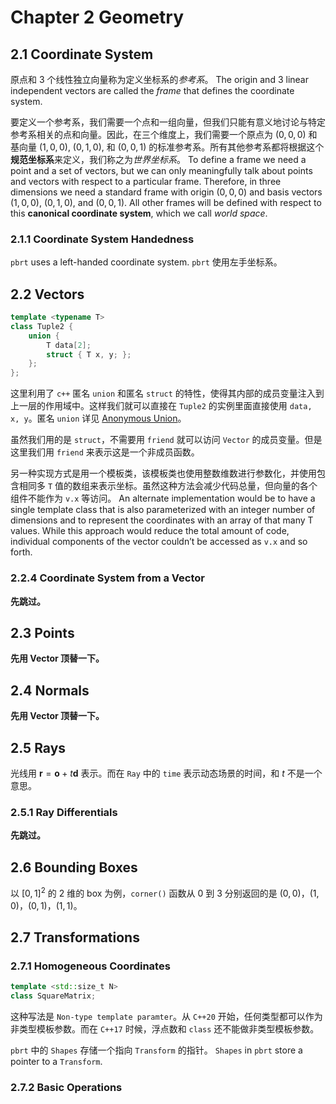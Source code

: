# Chapter 2 Geometry

## 2.1 Coordinate System

原点和 3 个线性独立向量称为定义坐标系的*参考系*。
The origin and 3 linear independent vectors are called the *frame* that defines the coordinate system.

要定义一个参考系，我们需要一个点和一组向量，但我们只能有意义地讨论与特定参考系相关的点和向量。因此，在三个维度上，我们需要一个原点为 $(0, 0, 0)$ 和基向量 $(1, 0, 0)$, $(0, 1, 0)$, 和 $(0, 0, 1)$ 的标准参考系。所有其他参考系都将根据这个**规范坐标系**来定义，我们称之为*世界坐标系*。
To define a frame we need a point and a set of vectors, but we can only meaningfully talk about points and vectors with respect to a particular frame. Therefore, in three dimensions we need a standard frame with origin $(0, 0, 0)$ and basis vectors $(1, 0, 0)$, $(0, 1, 0)$, and $(0, 0, 1)$. All other frames will be defined with respect to this **canonical coordinate system**, which we call *world space*.

### 2.1.1 Coordinate System Handedness

`pbrt` uses a left-handed coordinate system.
`pbrt` 使用左手坐标系。

## 2.2 Vectors

```c++
template <typename T>
class Tuple2 {
    union {
        T data[2];
        struct { T x, y; };
    };
};
```

这里利用了 `c++` 匿名 `union` 和匿名 `struct` 的特性，使得其内部的成员变量注入到上一层的作用域中。这样我们就可以直接在 `Tuple2` 的实例里面直接使用 `data, x, y`。匿名 `union` 详见 [Anonymous Union](https://en.cppreference.com/w/cpp/language/union)。

虽然我们用的是 `struct`，不需要用 `friend` 就可以访问 `Vector` 的成员变量。但是这里我们用 `friend` 来表示这是一个非成员函数。

另一种实现方式是用一个模板类，该模板类也使用整数维数进行参数化，并使用包含相同多 `T` 值的数组来表示坐标。虽然这种方法会减少代码总量，但向量的各个组件不能作为 `v.x` 等访问。
An alternate implementation would be to have a single template class that is also parameterized with an integer number of dimensions and to represent the coordinates with an array of that many T values. While this approach would reduce the total amount of code, individual components of the vector couldn’t be accessed as `v.x` and so forth.

### 2.2.4 Coordinate System from a Vector

**先跳过。**

## 2.3 Points

**先用 Vector 顶替一下。**

## 2.4 Normals

**先用 Vector 顶替一下。**

## 2.5 Rays

光线用 $\mathbf{r}=\mathbf{o}+t\mathbf{d}$ 表示。而在 `Ray` 中的 `time` 表示动态场景的时间，和 $t$ 不是一个意思。

### 2.5.1 Ray Differentials

**先跳过。**

## 2.6 Bounding Boxes

以 $[0,1]^2$ 的 2 维的 box 为例，`corner()` 函数从 $0$ 到 $3$ 分别返回的是 $(0,0)$，$(1,0)$，$(0,1)$，$(1,1)$。

## 2.7 Transformations

### 2.7.1 Homogeneous Coordinates

```cpp
template <std::size_t N>
class SquareMatrix;
```

这种写法是 `Non-type template paramter`。从 `C++20` 开始，任何类型都可以作为非类型模板参数。而在 `C++17` 时候，浮点数和 `class` 还不能做非类型模板参数。

`pbrt` 中的 `Shapes` 存储一个指向 `Transform` 的指针。
`Shapes` in `pbrt` store a pointer to a `Transform`.

### 2.7.2 Basic Operations


